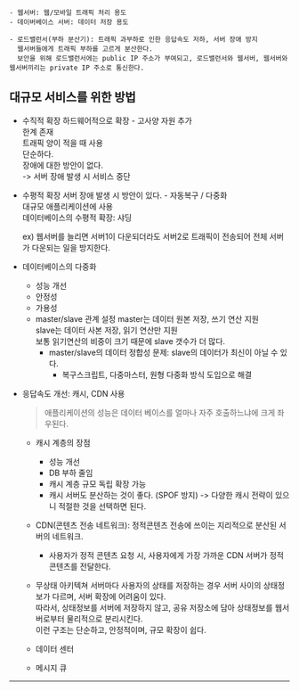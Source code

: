 ```
- 웹서버: 웹/모바일 트래픽 처리 용도
- 데이버베이스 서버: 데이터 저장 용도

- 로드밸런서(부하 분산기): 트래픽 과부하로 인한 응답속도 저하, 서버 장애 방지
  웹서버들에게 트래픽 부하를 고르게 분산한다.
  보안을 위해 로드밸런서에는 public IP 주소가 부여되고, 로드밸런서와 웹서버, 웹서버와 웹서버끼리는 private IP 주소로 통신한다.
```

## 대규모 서비스를 위한 방법

- 수직적 확장
  하드웨어적으로 확장 - 고사양 자원 추가<br>
  한계 존재<br>
  트래픽 양이 적을 때 사용<br>
  단순하다.<br>
  장애에 대한 방안이 없다.<br>
  -> 서버 장애 발생 시 서비스 중단<br>

- 수평적 확장
  서버 장애 발생 시 방안이 있다. - 자동복구 / 다중화<br>
  대규모 애플리케이션에 사용 <br>
  데이터베이스의 수평적 확장: 샤딩<br>

  ex) 웹서버를 늘리면 서버1이 다운되더라도 서버2로 트래픽이 전송되어 전체 서버가 다운되는 일을 방지한다.

- 데이터베이스의 다중화

  - 성능 개선
  - 안정성
  - 가용성
  - master/slave 관계 설정
    master는 데이터 원본 저장, 쓰기 연산 지원<br>
    slave는 데이터 사본 저장, 읽기 연산만 지원<br>
    보통 읽기연산의 비중이 크기 때문에 slave 갯수가 더 많다.<br>
    - master/slave의 데이터 정합성 문제: slave의 데이터가 최신이 아닐 수 있다.
      - 복구스크립트, 다중마스터, 원형 다중화 방식 도입으로 해결

- 응답속도 개선: 캐시, CDN 사용

  > 애플리케이션의 성능은 데이터 베이스를 얼마나 자주 호출하느냐에 크게 좌우된다.

  - 캐시 계층의 장점

    - 성능 개선
    - DB 부하 줄임
    - 캐시 계층 규모 독립 확장 가능
    - 캐시 서버도 분산하는 것이 좋다. (SPOF 방지)
      -> 다양한 캐시 전략이 있으니 적절한 것을 선택하면 된다.

  - CDN(콘텐츠 전송 네트워크): 정적콘텐츠 전송에 쓰이는 지리적으로 분산된 서버의 네트워크.

    - 사용자가 정적 콘텐츠 요청 시, 사용자에게 가장 가까운 CDN 서버가 정적 콘텐츠를 전달한다.

  - 무상태 아키텍쳐
    서버마다 사용자의 상태를 저장하는 경우 서버 사이의 상태정보가 다르며, 서버 확장에 어려움이 있다.<br>
    따라서, 상태정보를 서버에 저장하지 않고, 공유 저장소에 담아 상태정보를 웹서버로부터 물리적으로 분리시킨다.<br>
    이런 구조는 단순하고, 안정적이며, 규모 확장이 쉽다.<br>

  - 데이터 센터
  - 메시지 큐

---
